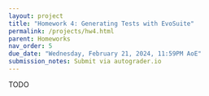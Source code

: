 ```yaml
---
layout: project
title: "Homework 4: Generating Tests with EvoSuite"
permalink: /projects/hw4.html
parent: Homeworks
nav_order: 5
due_date: "Wednesday, February 21, 2024, 11:59PM AoE"
submission_notes: Submit via autograder.io
---
```


TODO